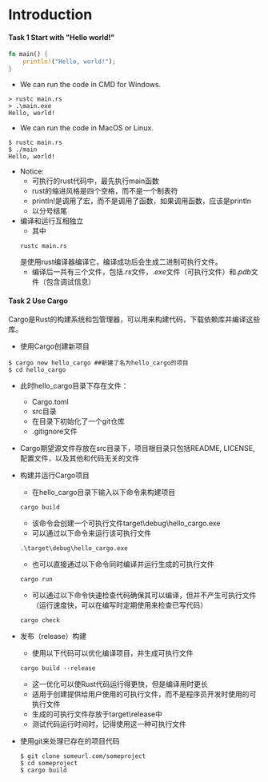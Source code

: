 # Introduction

#### Task 1 Start with "Hello world!"
```rust
fn main() {
    println!("Hello, world!");
}
```

- We can run the code in CMD for Windows.
```
> rustc main.rs
> .\main.exe
Hello, world!
```
- We can run the code in MacOS or Linux.
```
$ rustc main.rs
$ ./main
Hello, world!
```

- Notice:
    - 可执行的rust代码中，最先执行main函数
    - rust的缩进风格是四个空格，而不是一个制表符
    - println!是调用了宏，而不是调用了函数，如果调用函数，应该是println
    - 以分号结尾
- 编译和运行互相独立
    - 其中
    ```
    rustc main.rs
    ```
    是使用rust编译器编译它，编译成功后会生成二进制可执行文件。
    - 编译后一共有三个文件，包括$.rs$文件，$.exe$文件（可执行文件）和$.pdb$文件（包含调试信息）

#### Task 2 Use Cargo
Cargo是Rust的构建系统和包管理器，可以用来构建代码，下载依赖库并编译这些库。
- 使用Cargo创建新项目
```
$ cargo new hello_cargo ##新建了名为hello_cargo的项目
$ cd hello_cargo
```
- 此时hello_cargo目录下存在文件：
    - Cargo.toml
    - src目录
    - 在目录下初始化了一个git仓库
    - .gitignore文件

- Cargo期望源文件存放在src目录下，项目根目录只包括README, LICENSE, 配置文件，以及其他和代码无关的文件

- 构建并运行Cargo项目
    - 在hello_cargo目录下输入以下命令来构建项目
    ```
    cargo build
    ```
    - 该命令会创建一个可执行文件target\debug\hello_cargo.exe
    - 可以通过以下命令来运行该可执行文件
    ```
    .\target\debug\hello_cargo.exe
    ```
    - 也可以直接通过以下命令同时编译并运行生成的可执行文件
    ```
    cargo run
    ```
    - 可以通过以下命令快速检查代码确保其可以编译，但并不产生可执行文件（运行速度快，可以在编写时定期使用来检查已写代码）
    ```
    cargo check
    ```
- 发布（release）构建
    - 使用以下代码可以优化编译项目，并生成可执行文件
    ```
    cargo build --release
    ```
    - 这一优化可以使Rust代码运行得更快，但是编译用时更长
    - 适用于创建提供给用户使用的可执行文件，而不是程序员开发时使用的可执行文件
    - 生成的可执行文件存放于target\release中
    - 测试代码运行时间时，记得使用这一种可执行文件

- 使用git来处理已存在的项目代码
    ```
    $ git clone someurl.com/someproject
    $ cd someproject
    $ cargo build
    ```